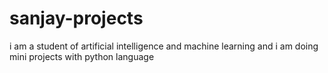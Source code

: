# sanjay-projects
i am a student of artificial intelligence and machine learning and i am doing mini projects with python language 
